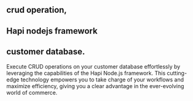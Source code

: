 ## __crud operation,__

## __Hapi nodejs framework__

## __customer database.__

Execute CRUD operations on your customer database effortlessly by leveraging the capabilities of the Hapi Node.js framework. This cutting-edge technology empowers you to take charge of your workflows and maximize efficiency, giving you a clear advantage in the ever-evolving world of commerce.
